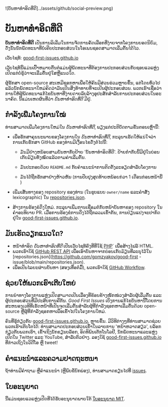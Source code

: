![ບັນຫາທຳອິດທີ່ດີ]../assets/github/social-preview.png)

# ບັນຫາທໍາອິດທີ່ດີ

**ບັນຫາທຳອິດທີ່ດີ** ເປັນການລິເລີ່ມໃນການຈັດການຄັດເລືອກທີ່ງ່າຍຈາກໂຄງການຍອດນິຍົມ, ດັ່ງນັ້ນນັກພັດທະນາທີ່ບໍ່ເຄີຍປະກອບສ່ວນໃນໂອເພນຊອດສາມາດເລີ່ມຕົ້ນໄດ້ໄວ.

ເວັບໄຊທ໌: [good-first-issues.github.io](https://good-first-issues.github.io)

ເວັບໄຊທ໌ນີ້ແມ່ນເປົ້າຫມາຍຕົ້ນຕໍແມ່ນຜູ້ພັດທະນາທີ່ຕ້ອງການປະກອບສ່ວນກັບຊອບແວແຫຼ່ງເປີດແຕ່ບໍ່ຮູ້ວ່າຈະເລີ່ມຕົ້ນຢູ່ໃສຫຼືແນວໃດ.

ຜູ້ຮັກສາ open-source ສະເຫມີຊອກຫາເພື່ອໃຫ້ຄົນມີສ່ວນຮ່ວມຫຼາຍຂຶ້ນ, ແຕ່ໂດຍທົ່ວໄປແລ້ວນັກພັດທະນາໃຫມ່ຄິດວ່າມັນເປັນສິ່ງທ້າທາຍທີ່ຈະເປັນຜູ້ປະກອບສ່ວນ. ພວກ​ເຮົາ​ເຊື່ອ​ວ່າ​ການ​ໃຫ້​ຜູ້​ພັດ​ທະ​ນາ​ແກ້​ໄຂ​ບັນ​ຫາ​ທີ່​ງ່າຍ​ດາຍ​ລົບ​ລ້າງ​ອຸ​ປະ​ສັກ​ສໍາ​ລັບ​ການ​ປະ​ກອບ​ສ່ວນ​ໃນ​ອະ​ນາ​ຄົດ​. ນີ້ແມ່ນເຫດຜົນທີ່ວ່າ *ບັນຫາທໍາອິດທີ່ດີ* ມີຢູ່.

## ກຳລັງເພີ່ມໂຄງການໃໝ່

ທ່ານສາມາດເພີ່ມໂຄງການໃຫມ່ໃນ *ບັນຫາທໍາອິດທີ່ດີ*, ພຽງແຕ່ປະຕິບັດຕາມຂັ້ນຕອນເຫຼົ່ານີ້:

- ເພື່ອ​ຮັກ​ສາ​ຄຸນ​ນະ​ພາບ​ຂອງ​ໂຄງ​ການ​ໃນ *ບັນ​ຫາ​ທໍາ​ອິດ​ທີ່​ດີ*​, ກະ​ລຸ​ນາ​ເຮັດ​ໃຫ້​ແນ່​ໃຈວ່​າ​ການ​ເກັບ​ຮັກ​ສາ GitHub ຂອງ​ທ່ານ​ມີ​ເງື່ອນ​ໄຂ​ດັ່ງ​ຕໍ່​ໄປ​ນີ້​:

     - ມັນມີຢ່າງຫນ້ອຍສາມບັນຫາກັບປ້າຍ 'ບັນຫາທໍາອິດທີ່ດີ'. ປ້າຍກຳກັບນີ້ມີຢູ່ໃນບ່ອນເກັບມ້ຽນທັງໝົດແລ້ວຕາມຄ່າເລີ່ມຕົ້ນ.

     - ມັນ​ປະ​ກອບ​ດ້ວຍ `README.md` ກັບ​ຄໍາ​ແນະ​ນໍາ​ການ​ຕິດ​ຕັ້ງ​ລະ​ອຽດ​ສໍາ​ລັບ​ໂຄງ​ການ​

     - ມັນ​ໄດ້​ຖືກ​ຮັກ​ສາ​ຢ່າງ​ຫ້າວ​ຫັນ (ການ​ປັບ​ປຸງ​ສຸດ​ທ້າຍ​ຫນ້ອຍ​ກ​່​ວາ 1 ເດືອນ​ກ່ອນ​ຫນ້າ​ນີ້​)

- ເພີ່ມເສັ້ນທາງຂອງ repository ຂອງທ່ານ (ໃນຮູບແບບ `owner/name` ແລະຄໍາສັ່ງ lexicographic) ໃນ [repositories.json](https://github.com/gomzyakov/good-first-issue/blob/main/repositories.json).

- ສ້າງ​ການ​ຮ້ອງ​ຂໍ​ດຶງ​ໃຫມ່​. ກະ​ລຸ​ນາ​ເພີ່ມ​ການ​ເຊື່ອມ​ຕໍ່​ກັບ​ຫນ້າ​ບັນ​ຫາ​ຂອງ repository ໃນ​ຄໍາ​ອະ​ທິ​ບາຍ PR​. ເມື່ອການຮ້ອງຂໍການດຶງໄດ້ຖືກລວມເຂົ້າກັນ, ການປ່ຽນແປງຈະປາກົດຢູ່ໃນ [good-first-issues.github.io](https://good-first-issues.github.io).

## ມັນ​ເຮັດ​ວຽກ​ແນວ​ໃດ?

- ຫນ້າທໍາອິດ *ບັນຫາທໍາອິດທີ່ດີ* ເປັນເວັບໄຊທ໌ຄົງທີ່ທີ່ໃຊ້ [PHP](https://www.php.net)` ເພື່ອສ້າງໄຟລ໌ HTML.
- ພວກເຮົາໃຊ້ [GitHub REST API](https://docs.github.com/en/rest) ເພື່ອເອົາບັນຫາຈາກບ່ອນເກັບມ້ຽນທີ່ລະບຸໄວ້ໃນ [repositories.json](https://github.com/gomzyakov/good-first -issue/blob/main/repositories.json).
- ເພື່ອເປັນໄລຍະຜ່ານບັນຫາ (ສອງເທື່ອຕໍ່ມື້), ພວກເຮົາໃຊ້ [GitHub Workflow](https://docs.github.com/en/actions/using-workflows).

## ຊ່ວຍໃຫ້ພວກເຮົາເຕີບໃຫຍ່

ການນຳທາງໂຄງການແຫຼ່ງເປີດສາມາດເປັນເລື່ອງທີ່ຂ້ອນຂ້າງໜັກໜ່ວງສຳລັບຜູ້ເລີ່ມຕົ້ນ ແລະຜູ້ປະກອບສ່ວນທີ່ມີປະສົບການຄືກັນ. *Good First Issues* ເບິ່ງການແກ້ໄຂບັນຫານີ້ໂດຍການສະຫນອງເວທີທີ່ເຮັດຫນ້າທີ່ເປັນຈຸດເລີ່ມຕົ້ນສໍາລັບຜູ້ທີ່ກໍາລັງຊອກຫາເລີ່ມຕົ້ນດ້ວຍ open-source ຫຼືຜູ້ທີ່ກໍາລັງຊອກຫາເພື່ອເຂົ້າໄປໃນໂຄງການໃຫມ່.

ຄົນທີ່ຮູ້ກ່ຽວກັບ [good-first-issues.github.io](https://good-first-issues.github.io), ຫຼາຍຂຶ້ນ. ມີວິທີຕ່າງໆທີ່ທ່ານສາມາດຊ່ວຍພວກເຮົາເຕີບໂຕໄດ້: ທ່ານສາມາດປະກອບສ່ວນເຂົ້າໃນລາຍການ 'ຫນ້າຫວາດສຽວ', ບລັອກກ່ຽວກັບພວກເຮົາ, ເຂົ້າເຖິງນັກຂຽນບລັອກ, ອິດທິພົນເຕັກໂນໂລຢີ, ນັກພັດທະນາແລະແຫຼ່ງເປີດໃນ Twitter ແລະ YouTube, ສໍາລັບຕົວຢ່າງ. ລອງໃຊ້ [good-first-issues.github.io](https://good-first-issues.github.io) ທີ່ກ່າວເຖິງໃນວິດີໂອ ຫຼື tweet!

## ຄໍາ​ແນະ​ນໍາ​ແລະ​ຄວາມ​ປາດ​ຖະ​ຫນາ​

ຖ້າທ່ານມີຄຳຖາມ ຫຼືຄຳແນະນຳ (ຫຼືພົບຂໍ້ບົກພ່ອງ), ທ່ານສາມາດຂຽນໄປທີ່ [issues](https://github.com/good-first-issues/good-first-issues.github.io/issues).

## ໃບອະນຸຍາດ

ນີ້ແມ່ນຊອບແວແຫຼ່ງເປີດທີ່ໄດ້ຮັບອະນຸຍາດພາຍໃຕ້ [ໃບອະນຸຍາດ MIT](https://github.com/good-first-issues/good-first-issues.github.io/blob/main/LICENSE).